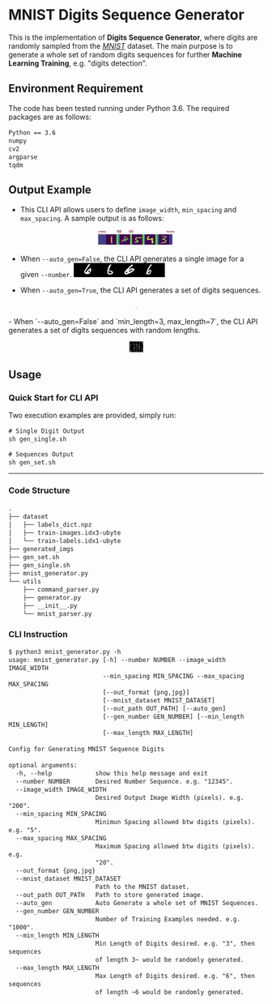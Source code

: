 # MNIST Digits Sequence Generator 
This is the implementation of **Digits Sequence Generator**, where digits are randomly sampled from the [*MNIST*](http://yann.lecun.com/exdb/mnist/) dataset. 
The main purpose is to generate a whole set of random digits sequences for further **Machine Learning Training**, e.g. "digits detection".


## Environment Requirement

The code has been tested running under Python 3.6. The required packages are as follows:

```
Python == 3.6
numpy
cv2
argparse
tqdm
```

## Output Example

- This CLI API allows users to define `image_width`, `min_spacing` and `max_spacing`. A sample output is as follows:
<p align="center">
<img src="./res/gen_example1.png" alt="example1" style="zoom:15%;" />
</p>

- When `--auto_gen=False`, the CLI API generates a single image for a given `--number`.
![example_single](./res/example_single.png)

- When `--auto_gen=True`, the CLI API generates a set of digits sequences.
<p align="center">
<img src="./res/example_seq.png" alt="example_seq" style="zoom:0.01%;" />
</p>
- When `--auto_gen=False` and `min_length=3, max_length=7`, the CLI API generates a set of digits sequences with random lengths.
<p align="center">
<img src="./res/example_seq2.png" alt="example_seq2" style="zoom:15%;" />
</p>

## Usage

### Quick Start for CLI API
Two execution examples are provided, simply run:
```shell
# Single Digit Output
sh gen_single.sh
```

```shell
# Sequences Output
sh gen_set.sh
```

----

### Code Structure
```shell
.
├── dataset
│   ├── labels_dict.npz
│   ├── train-images.idx3-ubyte
│   └── train-labels.idx1-ubyte
├── generated_imgs
├── gen_set.sh
├── gen_single.sh
├── mnist_generator.py
└── utils
    ├── command_parser.py
    ├── generator.py
    ├── __init__.py
    └── mnist_parser.py

```

### CLI Instruction
```shell
$ python3 mnist_generator.py -h
usage: mnist_generator.py [-h] --number NUMBER --image_width IMAGE_WIDTH
                          --min_spacing MIN_SPACING --max_spacing MAX_SPACING
                          [--out_format {png,jpg}]
                          [--mnist_dataset MNIST_DATASET]
                          [--out_path OUT_PATH] [--auto_gen]
                          [--gen_number GEN_NUMBER] [--min_length MIN_LENGTH]
                          [--max_length MAX_LENGTH]

Config for Generating MNIST Sequence Digits

optional arguments:
  -h, --help            show this help message and exit
  --number NUMBER       Desired Number Sequence. e.g. "12345".
  --image_width IMAGE_WIDTH
                        Desired Output Image Width (pixels). e.g. "200".
  --min_spacing MIN_SPACING
                        Minimun Spacing allowed btw digits (pixels). e.g. "5".
  --max_spacing MAX_SPACING
                        Maximum Spacing allowed btw digits (pixels). e.g.
                        "20".
  --out_format {png,jpg}
  --mnist_dataset MNIST_DATASET
                        Path to the MNIST dataset.
  --out_path OUT_PATH   Path to store generated image.
  --auto_gen            Auto Generate a whole set of MNIST Sequences.
  --gen_number GEN_NUMBER
                        Number of Training Examples needed. e.g. "1000".
  --min_length MIN_LENGTH
                        Min Length of Digits desired. e.g. "3", then sequences
                        of length 3~ would be randomly generated.
  --max_length MAX_LENGTH
                        Max Length of Digits desired. e.g. "6", then sequences
                        of length ~6 would be randomly generated.
```
